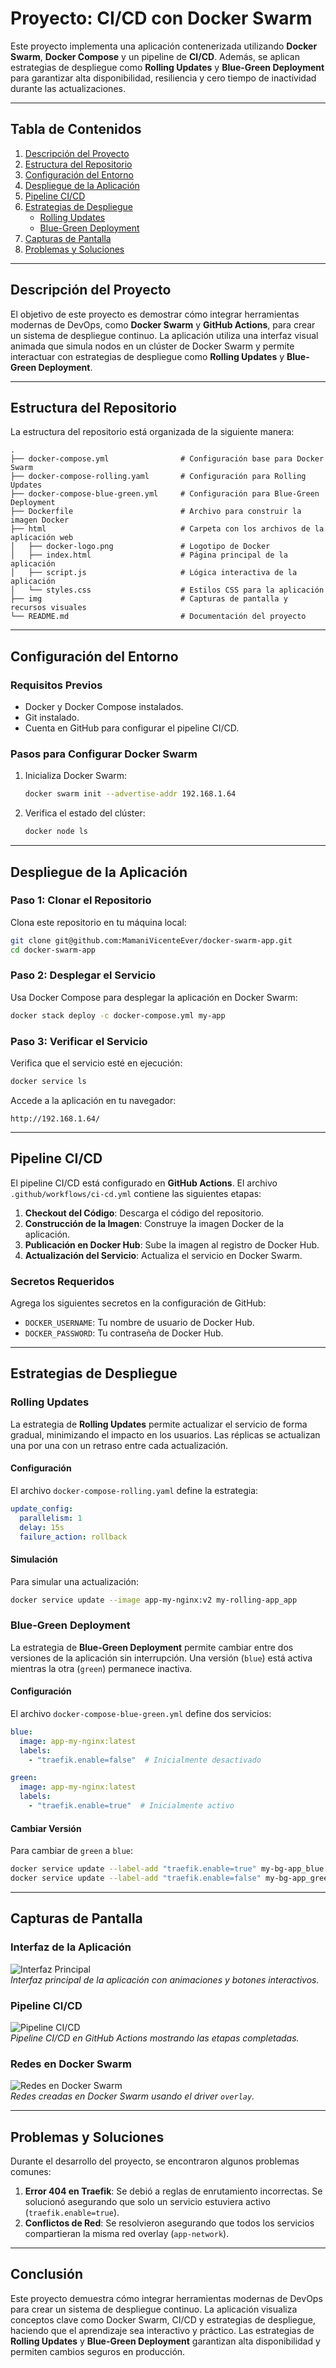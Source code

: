 # Proyecto: CI/CD con Docker Swarm

Este proyecto implementa una aplicación contenerizada utilizando **Docker Swarm**, **Docker Compose** y un pipeline de **CI/CD**. Además, se aplican estrategias de despliegue como **Rolling Updates** y **Blue-Green Deployment** para garantizar alta disponibilidad, resiliencia y cero tiempo de inactividad durante las actualizaciones.

---

## **Tabla de Contenidos**

1. [Descripción del Proyecto](#descripción-del-proyecto)
2. [Estructura del Repositorio](#estructura-del-repositorio)
3. [Configuración del Entorno](#configuración-del-entorno)
4. [Despliegue de la Aplicación](#despliegue-de-la-aplicación)
5. [Pipeline CI/CD](#pipeline-cicd)
6. [Estrategias de Despliegue](#estrategias-de-despliegue)
   - [Rolling Updates](#rolling-updates)
   - [Blue-Green Deployment](#blue-green-deployment)
7. [Capturas de Pantalla](#capturas-de-pantalla)
8. [Problemas y Soluciones](#problemas-y-soluciones)

---

## **Descripción del Proyecto**

El objetivo de este proyecto es demostrar cómo integrar herramientas modernas de DevOps, como **Docker Swarm** y **GitHub Actions**, para crear un sistema de despliegue continuo. La aplicación utiliza una interfaz visual animada que simula nodos en un clúster de Docker Swarm y permite interactuar con estrategias de despliegue como **Rolling Updates** y **Blue-Green Deployment**.

---

## **Estructura del Repositorio**

La estructura del repositorio está organizada de la siguiente manera:

```
.
├── docker-compose.yml                # Configuración base para Docker Swarm
├── docker-compose-rolling.yaml       # Configuración para Rolling Updates
├── docker-compose-blue-green.yml     # Configuración para Blue-Green Deployment
├── Dockerfile                        # Archivo para construir la imagen Docker
├── html                              # Carpeta con los archivos de la aplicación web
│   ├── docker-logo.png               # Logotipo de Docker
│   ├── index.html                    # Página principal de la aplicación
│   ├── script.js                     # Lógica interactiva de la aplicación
│   └── styles.css                    # Estilos CSS para la aplicación
├── img                               # Capturas de pantalla y recursos visuales
└── README.md                         # Documentación del proyecto
```

---

## **Configuración del Entorno**

### **Requisitos Previos**
- Docker y Docker Compose instalados.
- Git instalado.
- Cuenta en GitHub para configurar el pipeline CI/CD.

### **Pasos para Configurar Docker Swarm**
1. Inicializa Docker Swarm:
   ```bash
   docker swarm init --advertise-addr 192.168.1.64
   ```
2. Verifica el estado del clúster:
   ```bash
   docker node ls
   ```

---

## **Despliegue de la Aplicación**

### **Paso 1: Clonar el Repositorio**
Clona este repositorio en tu máquina local:
```bash
git clone git@github.com:MamaniVicenteEver/docker-swarm-app.git
cd docker-swarm-app
```

### **Paso 2: Desplegar el Servicio**
Usa Docker Compose para desplegar la aplicación en Docker Swarm:
```bash
docker stack deploy -c docker-compose.yml my-app
```

### **Paso 3: Verificar el Servicio**
Verifica que el servicio esté en ejecución:
```bash
docker service ls
```

Accede a la aplicación en tu navegador:
```
http://192.168.1.64/
```

---

## **Pipeline CI/CD**

El pipeline CI/CD está configurado en **GitHub Actions**. El archivo `.github/workflows/ci-cd.yml` contiene las siguientes etapas:

1. **Checkout del Código**: Descarga el código del repositorio.
2. **Construcción de la Imagen**: Construye la imagen Docker de la aplicación.
3. **Publicación en Docker Hub**: Sube la imagen al registro de Docker Hub.
4. **Actualización del Servicio**: Actualiza el servicio en Docker Swarm.

### **Secretos Requeridos**
Agrega los siguientes secretos en la configuración de GitHub:
- `DOCKER_USERNAME`: Tu nombre de usuario de Docker Hub.
- `DOCKER_PASSWORD`: Tu contraseña de Docker Hub.

---

## **Estrategias de Despliegue**

### **Rolling Updates**
La estrategia de **Rolling Updates** permite actualizar el servicio de forma gradual, minimizando el impacto en los usuarios. Las réplicas se actualizan una por una con un retraso entre cada actualización.

#### **Configuración**
El archivo `docker-compose-rolling.yaml` define la estrategia:
```yaml
update_config:
  parallelism: 1  
  delay: 15s     
  failure_action: rollback
```

#### **Simulación**
Para simular una actualización:
```bash
docker service update --image app-my-nginx:v2 my-rolling-app_app
```

### **Blue-Green Deployment**
La estrategia de **Blue-Green Deployment** permite cambiar entre dos versiones de la aplicación sin interrupción. Una versión (`blue`) está activa mientras la otra (`green`) permanece inactiva.

#### **Configuración**
El archivo `docker-compose-blue-green.yml` define dos servicios:
```yaml
blue:
  image: app-my-nginx:latest
  labels:
    - "traefik.enable=false"  # Inicialmente desactivado

green:
  image: app-my-nginx:latest
  labels:
    - "traefik.enable=true"  # Inicialmente activo
```

#### **Cambiar Versión**
Para cambiar de `green` a `blue`:
```bash
docker service update --label-add "traefik.enable=true" my-bg-app_blue
docker service update --label-add "traefik.enable=false" my-bg-app_green
```

---

## **Capturas de Pantalla**

### **Interfaz de la Aplicación**
![Interfaz Principal](./img/docker-s.gif)  
*Interfaz principal de la aplicación con animaciones y botones interactivos.*

### **Pipeline CI/CD**
![Pipeline CI/CD](./img/github.png)  
*Pipeline CI/CD en GitHub Actions mostrando las etapas completadas.*

### **Redes en Docker Swarm**
![Redes en Docker Swarm](./img/service-s.png)  
*Redes creadas en Docker Swarm usando el driver `overlay`.*

---

## **Problemas y Soluciones**

Durante el desarrollo del proyecto, se encontraron algunos problemas comunes:

1. **Error 404 en Traefik**: Se debió a reglas de enrutamiento incorrectas. Se solucionó asegurando que solo un servicio estuviera activo (`traefik.enable=true`).
2. **Conflictos de Red**: Se resolvieron asegurando que todos los servicios compartieran la misma red overlay (`app-network`).

---

## **Conclusión**

Este proyecto demuestra cómo integrar herramientas modernas de DevOps para crear un sistema de despliegue continuo. La aplicación visualiza conceptos clave como Docker Swarm, CI/CD y estrategias de despliegue, haciendo que el aprendizaje sea interactivo y práctico. Las estrategias de **Rolling Updates** y **Blue-Green Deployment** garantizan alta disponibilidad y permiten cambios seguros en producción.
